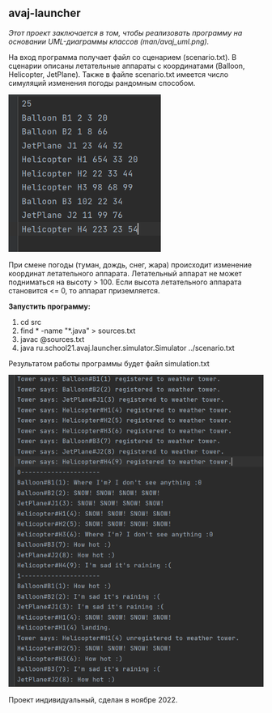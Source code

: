 ## avaj-launcher

*Этот проект заключается в том, чтобы реализовать программу на основании UML-диаграммы классов (man/avaj_uml.png).*

На вход программа получает файл со сценарием (scenario.txt). В сценарии описаны летательные аппараты с координатами (Balloon, Helicopter, JetPlane).
Также в файле scenario.txt имеется число симуляций изменения погоды рандомным способом.

![This is an image](man//preview/scenario.png)

При смене погоды (туман, дождь, снег, жара) происходит изменение координат летательного аппарата.
Летательный аппарат не может подниматься на высоту > 100. Если высота летательного аппарата становится <= 0, то аппарат приземляется.

**Запустить программу:**
1) cd src
2) find * -name "*.java" > sources.txt
3) javac @sources.txt
4) java ru.school21.avaj.launcher.simulator.Simulator ../scenario.txt

Результатом работы программы будет файл simulation.txt

![This is an image](man//preview/simulation.png)

Проект индивидуальный, сделан в ноябре 2022.
